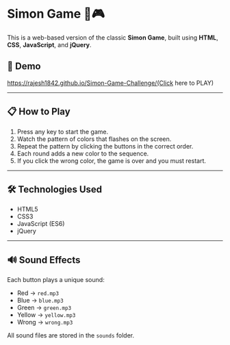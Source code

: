 # Simon Game 🧠🎮

This is a web-based version of the classic **Simon Game**, built using **HTML**, **CSS**, **JavaScript**, and **jQuery**.

## 🚀 Demo

https://rajesh1842.github.io/Simon-Game-Challenge/(Click here to PLAY)

---

## 📋 How to Play

1. Press any key to start the game.
2. Watch the pattern of colors that flashes on the screen.
3. Repeat the pattern by clicking the buttons in the correct order.
4. Each round adds a new color to the sequence.
5. If you click the wrong color, the game is over and you must restart.

---

## 🛠️ Technologies Used

- HTML5
- CSS3
- JavaScript (ES6)
- jQuery

---

## 🔊 Sound Effects

Each button plays a unique sound:
- Red → `red.mp3`
- Blue → `blue.mp3`
- Green → `green.mp3`
- Yellow → `yellow.mp3`
- Wrong → `wrong.mp3`

All sound files are stored in the `sounds` folder.





